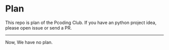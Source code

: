# Plan

This repo is plan of the Pcoding Club.
If you have an python project idea, please open issue or send a PR.

---

Now, We have no plan.
